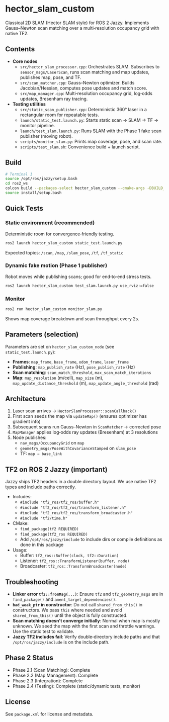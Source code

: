 # hector_slam_custom

Classical 2D SLAM (Hector SLAM style) for ROS 2 Jazzy. Implements Gauss–Newton scan matching over a multi‑resolution occupancy grid with native TF2.

## Contents
- **Core nodes**
  - `src/hector_slam_processor.cpp`: Orchestrates SLAM. Subscribes to `sensor_msgs/LaserScan`, runs scan matching and map updates, publishes map, pose, and TF.
  - `src/scan_matcher.cpp`: Gauss–Newton optimizer. Builds Jacobian/Hessian, computes pose updates and match score.
  - `src/map_manager.cpp`: Multi‑resolution occupancy grid, log‑odds updates, Bresenham ray tracing.
- **Testing utilities**
  - `src/static_scan_publisher.cpp`: Deterministic 360° laser in a rectangular room for repeatable tests.
  - `launch/static_test.launch.py`: Starts static scan → SLAM → TF → monitor pipeline.
  - `launch/test_slam.launch.py`: Runs SLAM with the Phase 1 fake scan publisher (moving robot).
  - `scripts/monitor_slam.py`: Prints map coverage, pose, and scan rate.
  - `scripts/test_slam.sh`: Convenience build + launch script.

## Build
```bash
# Terminal 1
source /opt/ros/jazzy/setup.bash
cd ros2_ws
colcon build --packages-select hector_slam_custom --cmake-args -DBUILD_TESTING=OFF
source install/setup.bash
```

## Quick Tests

### Static environment (recommended)
Deterministic room for convergence‑friendly testing.
```bash
ros2 launch hector_slam_custom static_test.launch.py
```
Expected topics: `/scan`, `/map`, `/slam_pose`, `/tf`, `/tf_static`

### Dynamic fake motion (Phase 1 publisher)
Robot moves while publishing scans; good for end‑to‑end stress tests.
```bash
ros2 launch hector_slam_custom test_slam.launch.py use_rviz:=false
```

### Monitor
```bash
ros2 run hector_slam_custom monitor_slam.py
```
Shows map coverage breakdown and scan throughput every 2s.

## Parameters (selection)
Parameters are set on `hector_slam_custom_node` (see `static_test.launch.py`):
- **Frames**: `map_frame`, `base_frame`, `odom_frame`, `laser_frame`
- **Publishing**: `map_publish_rate` (Hz), `pose_publish_rate` (Hz)
- **Scan matching**: `scan_match_threshold`, `max_scan_match_iterations`
- **Map**: `map_resolution` (m/cell), `map_size` (m), `map_update_distance_threshold` (m), `map_update_angle_threshold` (rad)

## Architecture
1. Laser scan arrives → `HectorSlamProcessor::scanCallback()`
2. First scan seeds the map via `updateMap()` (ensures optimizer has gradient info)
3. Subsequent scans run Gauss–Newton in `ScanMatcher` → corrected pose
4. `MapManager` applies log‑odds ray updates (Bresenham) at 3 resolutions
5. Node publishes:
   - `nav_msgs/OccupancyGrid` on `map`
   - `geometry_msgs/PoseWithCovarianceStamped` on `slam_pose`
   - TF: `map → base_link`

## TF2 on ROS 2 Jazzy (important)
Jazzy ships TF2 headers in a double directory layout. We use native TF2 types and include paths correctly.

- Includes:
  - `#include "tf2_ros/tf2_ros/buffer.h"`
  - `#include "tf2_ros/tf2_ros/transform_listener.h"`
  - `#include "tf2_ros/tf2_ros/transform_broadcaster.h"`
  - `#include "tf2/time.h"`
- CMake:
  - `find_package(tf2 REQUIRED)`
  - `find_package(tf2_ros REQUIRED)`
  - Add `/opt/ros/jazzy/include` to include dirs or compile definitions as done in this package
- Usage:
  - Buffer: `tf2_ros::Buffer(clock, tf2::Duration)`
  - Listener: `tf2_ros::TransformListener(buffer, node)`
  - Broadcaster: `tf2_ros::TransformBroadcaster(node)`

## Troubleshooting
- **Linker error `tf2::fromMsg(...)`**: Ensure `tf2` and `tf2_geometry_msgs` are in `find_package()` and `ament_target_dependencies()`.
- **`bad_weak_ptr` in constructor**: Do not call `shared_from_this()` in constructors. We pass `this` where needed and avoid `shared_from_this()` until the object is fully constructed.
- **Scan matching doesn’t converge initially**: Normal when map is mostly unknown. We seed the map with the first scan and throttle warnings. Use the static test to validate.
- **Jazzy TF2 includes fail**: Verify double‑directory include paths and that `/opt/ros/jazzy/include` is on the include path.

## Phase 2 Status
- Phase 2.1 (Scan Matching): Complete
- Phase 2.2 (Map Management): Complete
- Phase 2.3 (Integration): Complete
- Phase 2.4 (Testing): Complete (static/dynamic tests, monitor)

## License
See `package.xml` for license and metadata.
